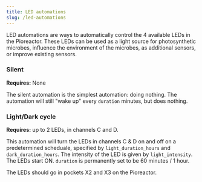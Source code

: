```yaml
---
title: LED automations
slug: /led-automations
---
```


LED automations are ways to automatically control the 4 available LEDs in the Pioreactor. These LEDs can be used as a light source for photosynthetic microbes, influence the environment of the microbes, as additional sensors, or improve existing sensors.

### Silent

**Requires:** None

The silent automation is the simplest automation: doing nothing. The automation will still "wake up" every `duration` minutes, but does nothing.

### Light/Dark cycle

**Requires:** up to 2 LEDs, in channels C and D.

This automation will turn the LEDs in channels C & D on and off on a predetermined scheduale, specified by `light_duration_hours` and `dark_duration_hours`. The intensity of the LED is given by `light_intensity`. The LEDs start ON. `duration` is permanently set to be 60 minutes / 1 hour.

The LEDs should go in pockets X2 and X3 on the Pioreactor.


